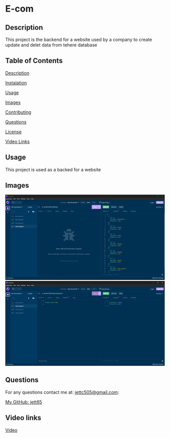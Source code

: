 # E-com

## Description

This project is the backend for a website used by a company to create update and delet data from tehere database

## Table of Contents

[Description](#description)

[Instalation](#instalation)

[Usage](#usage)

[Images](#images)

[Contributing](#contributing)

[Questions](#questions)

[License](#license)

[Video Links](#video-links)

## Usage

This project is used as a backed for a website

## Images

![](https://github.com/Jett65/E-com/blob/main/Assets/Screenshot_20230117_094616.png)
![](https://github.com/Jett65/E-com/blob/main/Assets/Screenshot_20230117_094631.png)

## Questions

For any questions contact me at: jettc505@gmail.com:

[My GitHub: jett65](https://github.com/jett65)

## Video links

[Video](https://github.com/Jett65/E-com/blob/main/Assets/e-com.mkv)
